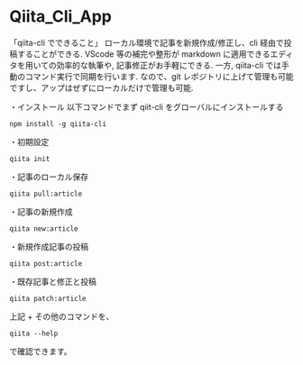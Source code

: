 # Qiita_Cli_App
「qiita-cli でできること」
ローカル環境で記事を新規作成/修正し、cli 経由で投稿することができる.
VScode 等の補完や整形が markdown に適用できるエディタを用いての効率的な執筆や, 記事修正がお手軽にできる.
一方, qiita-cli では手動のコマンド実行で同期を行います. なので、git レポジトリに上げて管理も可能ですし、アップはぜずにローカルだけで管理も可能.

・インストール
以下コマンドでまず qiit-cli をグローバルにインストールする
```
npm install -g qiita-cli
```
・初期設定
```
qiita init
```
・記事のローカル保存
```
qiita pull:article
```
・記事の新規作成
```
qiita new:article
```
・新規作成記事の投稿
```
qiita post:article
```
・既存記事と修正と投稿
```
qiita patch:article
```
上記 + その他のコマンドを、
```
qiita --help
```
で確認できます。


